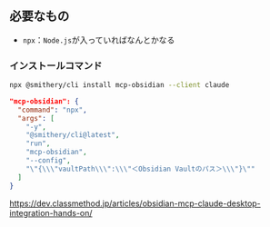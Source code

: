 ## 必要なもの
- `npx`：`Node.js`が入っていればなんとかなる

### インストールコマンド
```bash
npx @smithery/cli install mcp-obsidian --client claude
```

```json
"mcp-obsidian": {
  "command": "npx",
  "args": [
	"-y",
	"@smithery/cli@latest",
	"run",
	"mcp-obsidian",
	"--config",
	"\"{\\\"vaultPath\\\":\\\"＜Obsidian Vaultのパス＞\\\"}\""
  ]
}
```

https://dev.classmethod.jp/articles/obsidian-mcp-claude-desktop-integration-hands-on/
